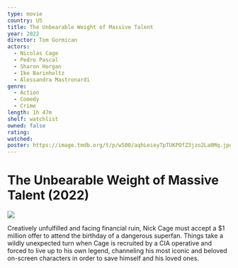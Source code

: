 ```yaml
---
type: movie
country: US
title: The Unbearable Weight of Massive Talent
year: 2022
director: Tom Gormican
actors:
  - Nicolas Cage
  - Pedro Pascal
  - Sharon Horgan
  - Ike Barinholtz
  - Alessandra Mastronardi
genre:
  - Action
  - Comedy
  - Crime
length: 1h 47m
shelf: watchlist
owned: false
rating:
watched:
poster: https://image.tmdb.org/t/p/w500/aqhLeieyTpTUKPOfZ3jzo2La0Mq.jpg
---
```


# The Unbearable Weight of Massive Talent (2022)

![](https://image.tmdb.org/t/p/w500/aqhLeieyTpTUKPOfZ3jzo2La0Mq.jpg)

Creatively unfulfilled and facing financial ruin, Nick Cage must accept a $1 million offer to attend the birthday of a dangerous superfan. Things take a wildly unexpected turn when Cage is recruited by a CIA operative and forced to live up to his own legend, channeling his most iconic and beloved on-screen characters in order to save himself and his loved ones.

